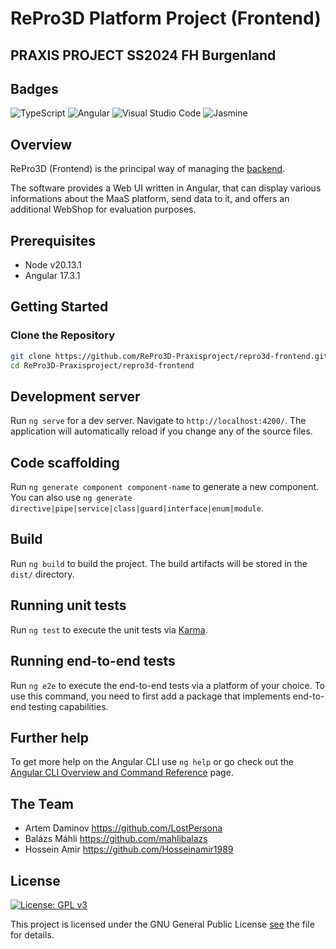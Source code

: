 # RePro3D Platform Project (Frontend)

## PRAXIS PROJECT SS2024 FH Burgenland

## Badges
![TypeScript](https://img.shields.io/badge/typescript-%23007ACC.svg?style=for-the-badge&logo=typescript&logoColor=white)
![Angular](https://img.shields.io/badge/angular-%23DD0031.svg?style=for-the-badge&logo=angular&logoColor=white)
![Visual Studio Code](https://img.shields.io/badge/Visual%20Studio%20Code-0078d7.svg?style=for-the-badge&logo=visual-studio-code&logoColor=white)
![Jasmine](https://img.shields.io/badge/jasmine-%238A4182.svg?style=for-the-badge&logo=jasmine&logoColor=white)

## Overview

RePro3D (Frontend) is the principal way of managing the [backend](https://github.com/RePro3D-Praxisproject/repro3d-backend).

The software provides a Web UI written in Angular, that can display various informations about the MaaS platform, send data to it, and offers an additional WebShop for evaluation purposes.


## Prerequisites

- Node v20.13.1
- Angular 17.3.1


## Getting Started

### Clone the Repository

```bash
git clone https://github.com/RePro3D-Praxisproject/repro3d-frontend.git
cd RePro3D-Praxisproject/repro3d-frontend
```

## Development server

Run `ng serve` for a dev server. Navigate to `http://localhost:4200/`. The application will automatically reload if you change any of the source files.

## Code scaffolding

Run `ng generate component component-name` to generate a new component. You can also use `ng generate directive|pipe|service|class|guard|interface|enum|module`.

## Build

Run `ng build` to build the project. The build artifacts will be stored in the `dist/` directory.

## Running unit tests

Run `ng test` to execute the unit tests via [Karma](https://karma-runner.github.io).

## Running end-to-end tests

Run `ng e2e` to execute the end-to-end tests via a platform of your choice. To use this command, you need to first add a package that implements end-to-end testing capabilities.

## Further help

To get more help on the Angular CLI use `ng help` or go check out the [Angular CLI Overview and Command Reference](https://angular.io/cli) page.

## The Team

* Artem Daminov https://github.com/LostPersona
* Balázs Máhli  https://github.com/mahlibalazs
* Hossein Amir https://github.com/Hosseinamir1989

## License
[![License: GPL v3](https://img.shields.io/badge/License-GPLv3-blue.svg)](https://www.gnu.org/licenses/gpl-3.0)

This project is licensed under the GNU General Public License [see](LICENSE) the  file for details.
